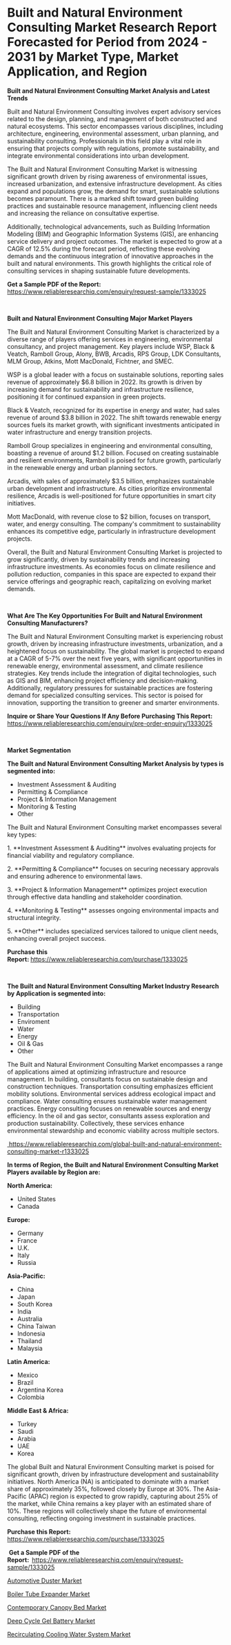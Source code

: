 <p><h1>Built and Natural Environment Consulting Market Research Report Forecasted for Period from 2024 -  2031 by Market Type, Market Application, and Region</h1></p><p><strong>Built and Natural Environment Consulting Market Analysis and Latest Trends</strong></p>
<p><p>Built and Natural Environment Consulting involves expert advisory services related to the design, planning, and management of both constructed and natural ecosystems. This sector encompasses various disciplines, including architecture, engineering, environmental assessment, urban planning, and sustainability consulting. Professionals in this field play a vital role in ensuring that projects comply with regulations, promote sustainability, and integrate environmental considerations into urban development.</p><p>The Built and Natural Environment Consulting Market is witnessing significant growth driven by rising awareness of environmental issues, increased urbanization, and extensive infrastructure development. As cities expand and populations grow, the demand for smart, sustainable solutions becomes paramount. There is a marked shift toward green building practices and sustainable resource management, influencing client needs and increasing the reliance on consultative expertise.</p><p>Additionally, technological advancements, such as Building Information Modeling (BIM) and Geographic Information Systems (GIS), are enhancing service delivery and project outcomes. The market is expected to grow at a CAGR of 12.5% during the forecast period, reflecting these evolving demands and the continuous integration of innovative approaches in the built and natural environments. This growth highlights the critical role of consulting services in shaping sustainable future developments.</p></p>
<p><strong>Get a Sample PDF of the Report:&nbsp;</strong> <a href="https://www.reliableresearchiq.com/enquiry/request-sample/1333025?utm_campaign=1834&utm_medium=2&utm_source=Github&utm_content=ia&utm_term=16122024&utm_id=built-and-natural-environment-consulting">https://www.reliableresearchiq.com/enquiry/request-sample/1333025</a></p>
<p>&nbsp;</p>
<p><strong>Built and Natural Environment Consulting Major Market Players</strong></p>
<p><p>The Built and Natural Environment Consulting Market is characterized by a diverse range of players offering services in engineering, environmental consultancy, and project management. Key players include WSP, Black & Veatch, Ramboll Group, Alony, BWB, Arcadis, RPS Group, LDK Consultants, MLM Group, Atkins, Mott MacDonald, Fichtner, and SMEC.</p><p>WSP is a global leader with a focus on sustainable solutions, reporting sales revenue of approximately $6.8 billion in 2022. Its growth is driven by increasing demand for sustainability and infrastructure resilience, positioning it for continued expansion in green projects.</p><p>Black & Veatch, recognized for its expertise in energy and water, had sales revenue of around $3.8 billion in 2022. The shift towards renewable energy sources fuels its market growth, with significant investments anticipated in water infrastructure and energy transition projects.</p><p>Ramboll Group specializes in engineering and environmental consulting, boasting a revenue of around $1.2 billion. Focused on creating sustainable and resilient environments, Ramboll is poised for future growth, particularly in the renewable energy and urban planning sectors.</p><p>Arcadis, with sales of approximately $3.5 billion, emphasizes sustainable urban development and infrastructure. As cities prioritize environmental resilience, Arcadis is well-positioned for future opportunities in smart city initiatives.</p><p>Mott MacDonald, with revenue close to $2 billion, focuses on transport, water, and energy consulting. The company's commitment to sustainability enhances its competitive edge, particularly in infrastructure development projects.</p><p>Overall, the Built and Natural Environment Consulting Market is projected to grow significantly, driven by sustainability trends and increasing infrastructure investments. As economies focus on climate resilience and pollution reduction, companies in this space are expected to expand their service offerings and geographic reach, capitalizing on evolving market demands.</p></p>
<p>&nbsp;</p>
<p><strong>What Are The Key Opportunities For Built and Natural Environment Consulting Manufacturers?</strong></p>
<p><p>The Built and Natural Environment Consulting market is experiencing robust growth, driven by increasing infrastructure investments, urbanization, and a heightened focus on sustainability. The global market is projected to expand at a CAGR of 5-7% over the next five years, with significant opportunities in renewable energy, environmental assessment, and climate resilience strategies. Key trends include the integration of digital technologies, such as GIS and BIM, enhancing project efficiency and decision-making. Additionally, regulatory pressures for sustainable practices are fostering demand for specialized consulting services. This sector is poised for innovation, supporting the transition to greener and smarter environments.</p></p>
<p><strong>Inquire or Share Your Questions If Any Before Purchasing This Report:</strong> <a href="https://www.reliableresearchiq.com/enquiry/pre-order-enquiry/1333025?utm_campaign=1834&utm_medium=2&utm_source=Github&utm_content=ia&utm_term=16122024&utm_id=built-and-natural-environment-consulting">https://www.reliableresearchiq.com/enquiry/pre-order-enquiry/1333025</a></p>
<p>&nbsp;</p>
<p><strong>Market Segmentation</strong></p>
<p><strong>The Built and Natural Environment Consulting Market Analysis by types is segmented into:</strong></p>
<p><ul><li>Investment Assessment & Auditing</li><li>Permitting & Compliance</li><li>Project & Information Management</li><li>Monitoring & Testing</li><li>Other</li></ul></p>
<p><p>The Built and Natural Environment Consulting market encompasses several key types: </p><p>1. **Investment Assessment & Auditing** involves evaluating projects for financial viability and regulatory compliance. </p><p>2. **Permitting & Compliance** focuses on securing necessary approvals and ensuring adherence to environmental laws. </p><p>3. **Project & Information Management** optimizes project execution through effective data handling and stakeholder coordination. </p><p>4. **Monitoring & Testing** assesses ongoing environmental impacts and structural integrity. </p><p>5. **Other** includes specialized services tailored to unique client needs, enhancing overall project success.</p></p>
<p><strong>Purchase this Report:&nbsp;</strong><a href="https://www.reliableresearchiq.com/purchase/1333025?utm_campaign=1834&utm_medium=2&utm_source=Github&utm_content=ia&utm_term=16122024&utm_id=built-and-natural-environment-consulting">https://www.reliableresearchiq.com/purchase/1333025</a></p>
<p>&nbsp;</p>
<p><strong>The Built and Natural Environment Consulting Market Industry Research by Application is segmented into:</strong></p>
<p><ul><li>Building</li><li>Transportation</li><li>Enviroment</li><li>Water</li><li>Energy</li><li>Oil & Gas</li><li>Other</li></ul></p>
<p><p>The Built and Natural Environment Consulting Market encompasses a range of applications aimed at optimizing infrastructure and resource management. In building, consultants focus on sustainable design and construction techniques. Transportation consulting emphasizes efficient mobility solutions. Environmental services address ecological impact and compliance. Water consulting ensures sustainable water management practices. Energy consulting focuses on renewable sources and energy efficiency. In the oil and gas sector, consultants assess exploration and production sustainability. Collectively, these services enhance environmental stewardship and economic viability across multiple sectors.</p></p>
<p><a href="https://www.reliableresearchiq.com/global-built-and-natural-environment-consulting-market-r1333025?utm_campaign=1834&utm_medium=2&utm_source=Github&utm_content=ia&utm_term=16122024&utm_id=built-and-natural-environment-consulting">&nbsp;https://www.reliableresearchiq.com/global-built-and-natural-environment-consulting-market-r1333025</a></p>
<p><strong>In terms of Region, the Built and Natural Environment Consulting Market Players available by Region are:</strong></p>
<p>
    <p> <strong> North America: </strong>
        <ul>
            <li>United States</li>
            <li>Canada</li>
        </ul>
        </p> 
    <p> <strong> Europe: </strong>
        <ul>
            <li>Germany</li>
            <li>France</li>
            <li>U.K.</li>
            <li>Italy</li>
            <li>Russia</li>
        </ul>
        </p> 
    <p> <strong> Asia-Pacific: </strong>
        <ul>
            <li>China</li>
            <li>Japan</li>
            <li>South Korea</li>
            <li>India</li>
            <li>Australia</li>
            <li>China Taiwan</li>
            <li>Indonesia</li>
            <li>Thailand</li>
            <li>Malaysia</li>
        </ul>
        </p> 
    <p> <strong> Latin America: </strong>
        <ul>
            <li>Mexico</li>
            <li>Brazil</li>
            <li>Argentina Korea</li>
            <li>Colombia</li>
        </ul>
        </p> 
    <p> <strong> Middle East & Africa: </strong>
        <ul>
            <li>Turkey</li>
            <li>Saudi</li>
            <li>Arabia</li>
            <li>UAE</li>
            <li>Korea</li>
        </ul>
    </p>
    </p>
<p><p>The global Built and Natural Environment Consulting market is poised for significant growth, driven by infrastructure development and sustainability initiatives. North America (NA) is anticipated to dominate with a market share of approximately 35%, followed closely by Europe at 30%. The Asia-Pacific (APAC) region is expected to grow rapidly, capturing about 25% of the market, while China remains a key player with an estimated share of 10%. These regions will collectively shape the future of environmental consulting, reflecting ongoing investment in sustainable practices.</p></p>
<p><strong>Purchase this Report: </strong><a href="https://www.reliableresearchiq.com/purchase/1333025?utm_campaign=1834&utm_medium=2&utm_source=Github&utm_content=ia&utm_term=16122024&utm_id=built-and-natural-environment-consulting">https://www.reliableresearchiq.com/purchase/1333025</a></p>
<p>&nbsp;<strong>Get a Sample PDF of the Report:&nbsp;&nbsp;</strong><a href="https://www.reliableresearchiq.com/enquiry/request-sample/1333025?utm_campaign=1834&utm_medium=2&utm_source=Github&utm_content=ia&utm_term=16122024&utm_id=built-and-natural-environment-consulting">https://www.reliableresearchiq.com/enquiry/request-sample/1333025</a></p>
<p><strong></strong></p>
<p><p><a href="https://www.linkedin.com/pulse/automotive-duster-market-forecast-highlights-2024-2031-analytics-jqzge?utm_campaign=1834&utm_medium=2&utm_source=Github&utm_content=ia&utm_term=16122024&utm_id=built-and-natural-environment-consulting">Automotive Duster Market</a></p><p><a href="https://www.linkedin.com/pulse/key-trends-fueling-boiler-tube-expander-market-growth-from-qzjfe?utm_campaign=1834&utm_medium=2&utm_source=Github&utm_content=ia&utm_term=16122024&utm_id=built-and-natural-environment-consulting">Boiler Tube Expander Market</a></p><p><a href="https://www.linkedin.com/pulse/contemporary-canopy-bed-market-size-2024-2031-reports-raqve?utm_campaign=1834&utm_medium=2&utm_source=Github&utm_content=ia&utm_term=16122024&utm_id=built-and-natural-environment-consulting">Contemporary Canopy Bed Market</a></p><p><a href="https://www.linkedin.com/pulse/deep-cycle-gel-battery-market-scopegrowingat-cagr-of112-insights-rwctf?utm_campaign=1834&utm_medium=2&utm_source=Github&utm_content=ia&utm_term=16122024&utm_id=built-and-natural-environment-consulting">Deep Cycle Gel Battery Market</a></p><p><a href="https://www.linkedin.com/pulse/projecting-recirculating-cooling-water-system-markets-g8oce?utm_campaign=1834&utm_medium=2&utm_source=Github&utm_content=ia&utm_term=16122024&utm_id=built-and-natural-environment-consulting">Recirculating Cooling Water System Market</a></p></p>